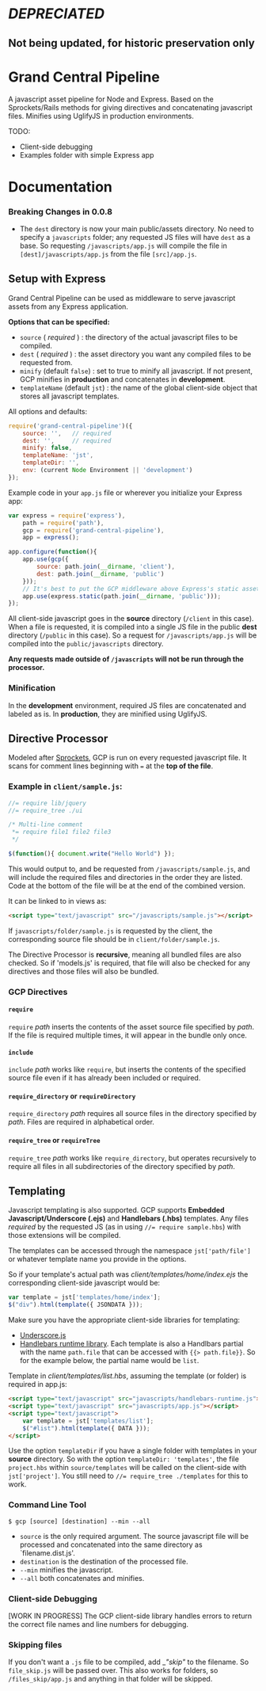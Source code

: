 # *DEPRECIATED*
## Not being updated, for historic preservation only

# Grand Central Pipeline

A javascript asset pipeline for Node and Express. Based on the Sprockets/Rails methods for giving directives and concatenating javascript files. Minifies using UglifyJS in production environments.

TODO:

* Client-side debugging
* Examples folder with simple Express app

# Documentation

### Breaking Changes in 0.0.8

* The `dest` directory is now your main public/assets directory. No need to specify a `javascripts` folder; any requested JS files will have `dest` as a base. So requesting `/javascripts/app.js` will compile the file in `[dest]/javascripts/app.js` from the file `[src]/app.js`.

## Setup with Express

Grand Central Pipeline can be used as middleware to serve javascript assets from any Express application.

__Options that can be specified:__

* `source` ( *required* ) : the directory of the actual javascript files to be compiled.
* `dest` ( *required* ) : the asset directory you want any compiled files to be requested from.
* `minify` (default `false`) : set to true to minify all javascript. If not present, GCP minifies in __production__ and concatenates in __development__.
* `templateName` (default `jst`) : the name of the global client-side object that stores all javascript templates.

All options and defaults:
```js
require('grand-central-pipeline')({
    source: '',   // required
    dest: '',     // required
    minify: false,
    templateName: 'jst',
    templateDir: '',
    env: (current Node Environment || 'development')
});
```

Example code in your `app.js` file or wherever you initialize your Express app:
```js
var express = require('express'),
    path = require('path'),
    gcp = require('grand-central-pipeline'),
    app = express();

app.configure(function(){
    app.use(gcp({
        source: path.join(__dirname, 'client'),
        dest: path.join(__dirname, 'public')
    }));
    // It's best to put the GCP middleware above Express's static asset pipline:
    app.use(express.static(path.join(__dirname, 'public')));
});
```

All client-side javascript goes in the __source__ directory (`/client` in this case). When a file is requested, it is compiled into a single JS file in the public __dest__ directory (`/public` in this case). So a request for `/javascripts/app.js` will be compiled into the `public/javascripts` directory.

__Any requests made outside of `/javascripts` will not be run through the processor.__

### Minification

In the __development__ environment, required JS files are concatenated and labeled as is. In __production__, they are minified using UglifyJS.

## Directive Processor

Modeled after [Sprockets](https://github.com/sstephenson/sprockets), GCP is run on every requested javascript file. It scans for comment lines beginning with `=` at the __top of the file__.

### Example in `client/sample.js`:

```js
//= require lib/jquery
//= require_tree ./ui

/* Multi-line comment
 *= require file1 file2 file3
 */

$(function(){ document.write("Hello World") });
```
This would output to, and be requested from `/javascripts/sample.js`, and will include the required files and directories in the order they are listed. Code at the bottom of the file will be at the end of the combined version.

It can be linked to in views as:
```html
<script type="text/javascript" src="/javascripts/sample.js"></script>
```

If `javascripts/folder/sample.js` is requested by the client, the corresponding source file should be in `client/folder/sample.js`.

The Directive Processor is __recursive__, meaning all bundled files are also checked. So if 'models.js' is required, that file will also be checked for any directives and those files will also be bundled.

### GCP Directives

#### `require`

`require` *path* inserts the contents of the asset source file specified by *path*. If the file is required multiple times, it will appear in the bundle only once.

#### `include`

`include` *path* works like `require`, but inserts the contents of the specified source file even if it has already been included or required.

#### `require_directory` or `requireDirectory`

`require_directory` *path* requires all source files in the directory specified by *path*. Files are required in alphabetical order.

#### `require_tree` or `requireTree`

`require_tree` *path* works like `require_directory`, but operates recursively to require all files in all subdirectories of the directory specified by *path*.

## Templating

Javascript templating is also supported. GCP supports __Embedded Javascript/Underscore (.ejs)__ and __Handlebars (.hbs)__ templates. Any files *required* by the requested JS (as in using `//= require sample.hbs`) with those extensions will be compiled.

The templates can be accessed through the namespace `jst['path/file']` or whatever template name you provide in the options.

So if your template's actual path was *client/templates/home/index.ejs* the corresponding client-side javascript would be:
```js
var template = jst['templates/home/index'];
$("div").html(template({ JSONDATA }));
```

Make sure you have the appropriate client-side libraries for templating:

* [Underscore.js](http://underscorejs.org/)
* [Handlebars runtime library](http://handlebarsjs.com/). Each template is also a Handlbars partial with the name `path.file` that can be accessed with `{{> path.file}}`. So for the example below, the partial name would be `list`.

Template in *client/templates/list.hbs*, assuming the template (or folder) is required in app.js:
```html
<script type="text/javascript" src="javascripts/handlebars-runtime.js"></script>
<script type="text/javascript" src="javascripts/app.js"></script>
<script type="text/javascript">
    var template = jst['templates/list'];
    $("#list").html(template({ DATA }));
</script>
```

Use the option `templateDir` if you have a single folder with templates in your __source__ directory. So with the option `templateDir: 'templates'`, the file `project.hbs` within `source/templates` will be called on the client-side with `jst['project']`. You still need to `//= require_tree ./templates` for this to work.

### Command Line Tool

    $ gcp [source] [destination] --min --all

* `source` is the only required argument. The source javascript file will be processed and concatenated into the same directory as `filename.dist.js'.
* `destination` is the destination of the processed file.
* `--min` minifies the javascript.
* `--all` both concatenates and minifies.

### Client-side Debugging

[WORK IN PROGRESS] The GCP client-side library handles errors to return the correct file names and line numbers for debugging.

### Skipping files

If you don't want a `.js` file to be compiled, add __"_skip"__ to the filename. So `file_skip.js` will be passed over. This also works for folders, so `/files_skip/app.js` and anything in that folder will be skipped.
